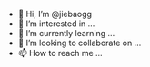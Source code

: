 - 👋 Hi, I’m @jiebaogg
- 👀 I’m interested in ...
- 🌱 I’m currently learning ...
- 💞️ I’m looking to collaborate on ...
- 📫 How to reach me ...

<!---
jiebaogg/jiebaogg is a ✨ special ✨ repository because its `README.md` (this file) appears on your GitHub profile.
You can click the Preview link to take a look at your changes.
--->
